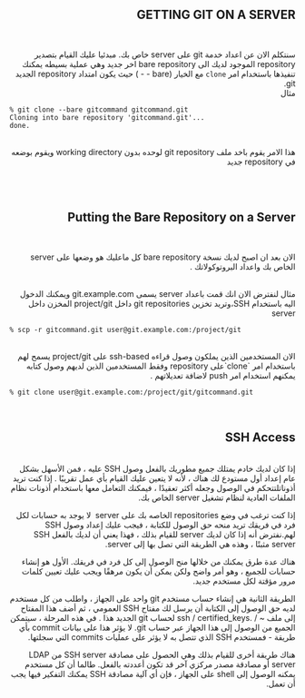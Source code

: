 
<div dir="rtl" align="right" >

## GETTING GIT ON A SERVER

</br>

سنتكلم الان عن اعداد خدمة git على server خاص بك. مبدئيا عليك القيام بتصدير repository الموجود لديك الى bare repository اخر جديد وهي عملية بسيطه يمكنك تنفيذها باستخدام امر `clone` مع الخيار (bare - - ) حيث يكون امتداد repository الجديد git. 
</br>
مثال 

<div dir="ltr" align="left">

```
% git clone --bare gitcommand gitcommand.git
Cloning into bare repository 'gitcommand.git'...
done.

```
</div>
</br>
هذا الامر يقوم باخد ملف git repository   لوحده بدون working directory  ويقوم بوضعه في repository جديد 

</br></br>

## Putting the Bare Repository on a Server
</br>

الان بعد ان اصبح لديك نسخة bare repository كل ماعليك هو وضعها على server الخاص بك واعداد البروتوكولاتك .

</br>
مثال لنفترض الان انك قمت باعداد server يسمى git.example.com ويمكنك الدخول اليه باستخدام SSH،وتريد تخزين git repositories داخل  project/git  المخزن داخل server 
<div dir="ltr" align="left">

```
% scp -r gitcommand.git user@git.example.com:/project/git
```
</div>

</br>
الان المستخدمين الذين يملكون وصول قراءه ssh-based على project/git  يسمح لهم  باستخدام امر `clone`على repository وفقط المستخدمين الذين لديهم وصول كتابه يمكنهم استخدام امر push لاضافة تعديلاتهم .
<div dir="ltr" align="left">

```
% git clone user@git.example.com:/project/git/gitcommand.git 
```
</div>
</br>

## SSH Access

</br>
إذا كان لديك خادم يمتلك جميع مطوريك بالفعل وصول SSH عليه ، فمن الأسهل بشكل عام إعداد أول مستودع لك هناك ، لأنه لا يتعين عليك القيام بأي عمل تقريبًا . إذا كنت تريد أذوناتلتتحكم في الوصول وجعله أكثر تعقيدًا ، فيمكنك التعامل معها باستخدام أذونات نظام الملفات العادية لنظام تشغيل server الخاص بك.

إذا كنت ترغب في وضع repositories الخاصه بك على server  لا يوجد به حسابات لكل فرد في فريقك تريد منحه حق الوصول للكتابة ، فيجب عليك إعداد وصول SSH لهم.نفترض أنه إذا كان لديك server  للقيام بذلك ، فهذا يعني أن لديك بالفعل SSH server  مثبتًا ، وهذه هي الطريقة التي تصل بها إلى server.

هناك عدة طرق يمكنك من خلالها منح الوصول إلى كل فرد في فريقك. الأول هو إنشاء حسابات للجميع ، وهو أمر واضح ولكن يمكن أن يكون مرهقًا ويجب عليك تعيين كلمات مرور مؤقتة لكل مستخدم جديد.

الطريقة الثانية هي إنشاء حساب مستخدم git واحد على الجهاز ، واطلب من كل مستخدم لديه حق الوصول إلى الكتابة أن يرسل لك مفتاح SSH العمومي ، ثم أضف هذا المفتاح إلى ملف ~ / .ssh / certified_keys لحساب git الجديد هذا . في هذه المرحلة ، سيتمكن الجميع من الوصول إلى هذا الجهاز عبر حساب git. لا يؤثر هذا على بيانات commit بأي طريقة - فمستخدم SSH الذي تتصل به لا يؤثر على عمليات commits التي سجلتها.

هناك طريقة أخرى للقيام بذلك وهي الحصول على مصادقة SSH server من LDAP server أو  مصادقة مصدر مركزي آخر قد تكون أعددته بالفعل. طالما أن كل مستخدم يمكنه الوصول إلى shell على الجهاز ، فإن أي آلية مصادقة SSH يمكنك التفكير فيها يجب أن تعمل.
</div>
